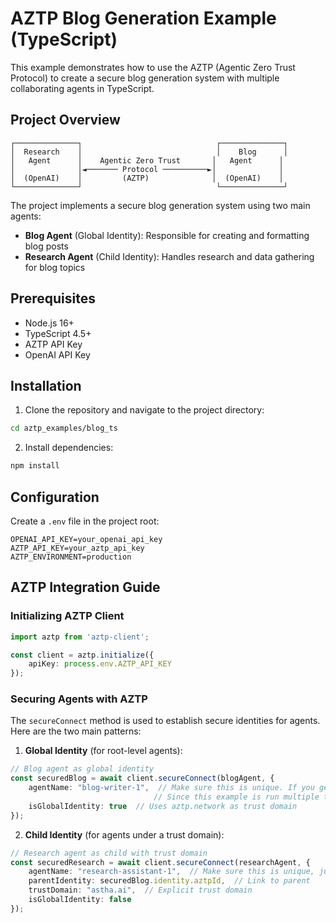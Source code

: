 # AZTP Blog Generation Example (TypeScript)

This example demonstrates how to use the AZTP (Agentic Zero Trust Protocol) to create a secure blog generation system with multiple collaborating agents in TypeScript.

## Project Overview

```
┌──────────────┐                              ┌──────────────┐
│  Research    │                              │    Blog      │
│   Agent      │    Agentic Zero Trust       │   Agent      │
│              │◄─────── Protocol ──────────►│              │
│  (OpenAI)    │         (AZTP)              │  (OpenAI)    │
└──────────────┘                              └──────────────┘
```

The project implements a secure blog generation system using two main agents:
- **Blog Agent** (Global Identity): Responsible for creating and formatting blog posts
- **Research Agent** (Child Identity): Handles research and data gathering for blog topics

## Prerequisites

- Node.js 16+
- TypeScript 4.5+
- AZTP API Key
- OpenAI API Key

## Installation

1. Clone the repository and navigate to the project directory:
```bash
cd aztp_examples/blog_ts
```

2. Install dependencies:
```bash
npm install
```

## Configuration

Create a `.env` file in the project root:
```env
OPENAI_API_KEY=your_openai_api_key
AZTP_API_KEY=your_aztp_api_key
AZTP_ENVIRONMENT=production
```

## AZTP Integration Guide

### Initializing AZTP Client

```typescript
import aztp from 'aztp-client';

const client = aztp.initialize({
    apiKey: process.env.AZTP_API_KEY
});
```

### Securing Agents with AZTP

The `secureConnect` method is used to establish secure identities for agents. Here are the two main patterns:

1. **Global Identity** (for root-level agents):
```typescript
// Blog agent as global identity
const securedBlog = await client.secureConnect(blogAgent, {
    agentName: "blog-writer-1",  // Make sure this is unique. If you get an error about the agent name, change it.
                                // Since this example is run multiple times by many people, using the same agent name will cause an error.
    isGlobalIdentity: true  // Uses aztp.network as trust domain
});
```

2. **Child Identity** (for agents under a trust domain):
```typescript
// Research agent as child with trust domain
const securedResearch = await client.secureConnect(researchAgent, {
    agentName: "research-assistant-1",  // Make sure this is unique, just like the parent agent name
    parentIdentity: securedBlog.identity.aztpId,  // Link to parent
    trustDomain: "astha.ai",  // Explicit trust domain
    isGlobalIdentity: false
});
```